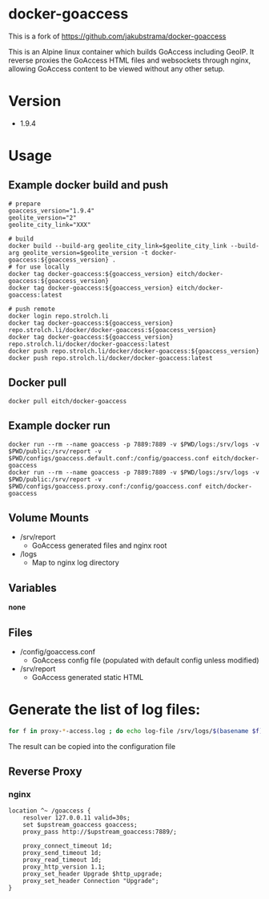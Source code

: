 # docker-goaccess

This is a fork of https://github.com/jakubstrama/docker-goaccess

This is an Alpine linux container which builds GoAccess including GeoIP. It reverse proxies the GoAccess HTML files and
websockets through nginx, allowing GoAccess content to be viewed without any other setup.

# Version

- 1.9.4

# Usage

## Example docker build and push

```
# prepare
goaccess_version="1.9.4"
geolite_version="2"
geolite_city_link="XXX"

# build
docker build --build-arg geolite_city_link=$geolite_city_link --build-arg geolite_version=$geolite_version -t docker-goaccess:${goaccess_version} .
# for use locally
docker tag docker-goaccess:${goaccess_version} eitch/docker-goaccess:${goaccess_version}
docker tag docker-goaccess:${goaccess_version} eitch/docker-goaccess:latest

# push remote
docker login repo.strolch.li
docker tag docker-goaccess:${goaccess_version} repo.strolch.li/docker/docker-goaccess:${goaccess_version}
docker tag docker-goaccess:${goaccess_version} repo.strolch.li/docker/docker-goaccess:latest
docker push repo.strolch.li/docker/docker-goaccess:${goaccess_version}
docker push repo.strolch.li/docker/docker-goaccess:latest
```

## Docker pull

```
docker pull eitch/docker-goaccess
```

## Example docker run

```
docker run --rm --name goaccess -p 7889:7889 -v $PWD/logs:/srv/logs -v $PWD/public:/srv/report -v $PWD/configs/goaccess.default.conf:/config/goaccess.conf eitch/docker-goaccess
docker run --rm --name goaccess -p 7889:7889 -v $PWD/logs:/srv/logs -v $PWD/public:/srv/report -v $PWD/configs/goaccess.proxy.conf:/config/goaccess.conf eitch/docker-goaccess
```

## Volume Mounts

- /srv/report
    - GoAccess generated files and nginx root
- /logs
    - Map to nginx log directory

## Variables

**none**

## Files

- /config/goaccess.conf
    - GoAccess config file (populated with default config unless modified)
- /srv/report
    - GoAccess generated static HTML

# Generate the list of log files:

```bash
for f in proxy-*-access.log ; do echo log-file /srv/logs/$(basename $f) | sort ; done
```

The result can be copied into the configuration file

## Reverse Proxy

### nginx

```
location ^~ /goaccess {
    resolver 127.0.0.11 valid=30s;
    set $upstream_goaccess goaccess;
    proxy_pass http://$upstream_goaccess:7889/;

    proxy_connect_timeout 1d;
    proxy_send_timeout 1d;
    proxy_read_timeout 1d;
    proxy_http_version 1.1;
    proxy_set_header Upgrade $http_upgrade;
    proxy_set_header Connection "Upgrade";
}
```
